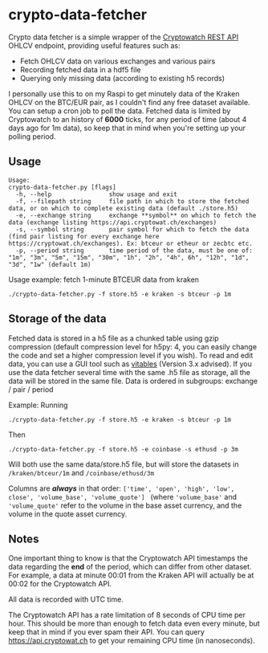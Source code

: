 # crypto-data-fetcher

Crypto data fetcher is a simple wrapper of the [Cryptowatch REST API](https://cryptowat.ch/docs/api) OHLCV endpoint, providing useful features such as:

- Fetch OHLCV data on various exchanges and various pairs
- Recording fetched data in a hdf5 file
- Querying only missing data (according to existing h5 records)

I personally use this to on my Raspi to get minutely data of the Kraken OHLCV on the BTC/EUR pair, as I couldn't find any free dataset available. You can setup a cron job to poll the data. Fetched data is limited by Cryptowatch to an history of **6000** ticks, for any period of time (about 4 days ago for 1m data), so keep that in mind when you're setting up your polling period.

## Usage

```
Usage:
crypto-data-fetcher.py [flags]
  -h, --help                show usage and exit
  -f, --filepath string     file path in which to store the fetched data, or on which to complete existing data (default ./store.h5)
  -e, --exchange string     exchange **symbol** on which to fetch the data (exchange listing https://api.cryptowat.ch/exchanges)
  -s, --symbol string       pair symbol for which to fetch the data (find pair listing for every exchange here https://cryptowat.ch/exchanges). Ex: btceur or etheur or zecbtc etc.
  -p, --period string       time period of the data, must be one of: "1m", "3m", "5m", "15m", "30m", "1h", "2h", "4h", 6h", "12h", "1d", "3d", "1w" (default 1m)
```

Usage example: fetch 1-minute BTCEUR data from kraken
```
./crypto-data-fetcher.py -f store.h5 -e kraken -s btceur -p 1m
```

## Storage of the data

Fetched data is stored in a h5 file as a chunked table using gzip compression (default compression level for h5py: 4, you can easily change the code and set a higher compression level if you wish). To read and edit data, you can use a GUI tool such as [vitables](http://vitables.org/) (Version 3.x advised). If you use the data fetcher several time with the same .h5 file as storage, all the data will be stored in the same file. Data is ordered in subgroups: exchange / pair / period

Example:
Running 
```
./crypto-data-fetcher.py -f store.h5 -e kraken -s btceur -p 1m
```
Then
```
./crypto-data-fetcher.py -f store.h5 -e coinbase -s ethusd -p 3m
```
Will both use the same data/store.h5 file, but will store the datasets in ```/kraken/btceur/1m``` and ```/coinbase/ethusd/3m```

Columns are ***always*** in that order: ```['time', 'open', 'high', 'low', close', 'volume_base', 'volume_quote'] ``` (where ```'volume_base'``` and  ``` 'volume_quote'```
refer to the volume in the base asset currency, and the volume in the quote asset currency.

## Notes

One important thing to know is that the Cryptowatch API timestamps the data regarding the **end** of the period, which can differ from other dataset. For example, a data at minute 00:01 from the Kraken API will actually be at 00:02 for the Cryptowatch API. 

All data is recorded with UTC time.

The Cryptowatch API has a rate limitation of 8 seconds of CPU time per hour. This should be more than enough to fetch data even every minute, but keep that in mind if you ever spam their API. You can query https://api.cryptowat.ch to get your remaining CPU time (in nanoseconds).
